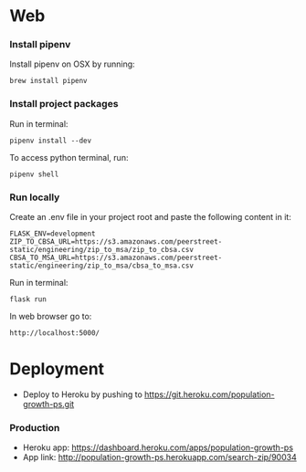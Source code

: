 # Web
### Install pipenv
Install pipenv on OSX by running:

    brew install pipenv

### Install project packages
Run in terminal:

    pipenv install --dev
    
To access python terminal, run:

    pipenv shell
    
### Run locally
Create an .env file in your project root and paste the following content in it:

    FLASK_ENV=development
    ZIP_TO_CBSA_URL=https://s3.amazonaws.com/peerstreet-static/engineering/zip_to_msa/zip_to_cbsa.csv
    CBSA_TO_MSA_URL=https://s3.amazonaws.com/peerstreet-static/engineering/zip_to_msa/cbsa_to_msa.csv
 
Run in terminal:

    flask run
    
In web browser go to:

    http://localhost:5000/


# Deployment
- Deploy to Heroku by pushing to https://git.heroku.com/population-growth-ps.git  

### Production
- Heroku app: https://dashboard.heroku.com/apps/population-growth-ps
- App link: http://population-growth-ps.herokuapp.com/search-zip/90034